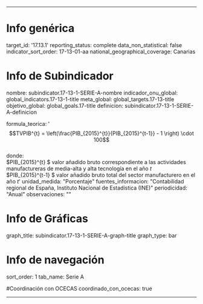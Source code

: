 ---

# Info genérica
target_id: '17.13.1'
reporting_status: complete
data_non_statistical: false
indicator_sort_order: 17-13-01-aa
national_geographical_coverage: Canarias

# Info de Subindicador
nombre: subindicator.17-13-1-SERIE-A-nombre
indicador_onu_global: global_indicators.17-13-1-title
meta_global: global_targets.17-13-title
objetivo_global: global_goals.17-title
definicion: subindicator.17-13-1-SERIE-A-definicion

formula_teorica: '$$TVPIB^{t} = \left(\frac{PIB_{2015}^{t}}{PIB_{2015}^{t-1}} - 1 \right) \cdot 100$$ <br>
donde: <br>
$PIB_{2015}^{t} $ valor añadido bruto correspondiente a las actividades manufactureras de media-alta y alta tecnología en el año $t$<br>
$PIB_{2015}^{t-1} $ valor añadido bruto total del sector manufacturero en el año $t$'
unidad_medida: "Porcentaje"
fuentes_informacion: "Contabilidad regional de España, Instituto Nacional de Estadística (INE)"
periodicidad: "Anual"
observaciones: ""


# Info de Gráficas
graph_title: subindicator.17-13-1-SERIE-A-graph-title
graph_type: bar

# Info de navegación
sort_order: 1
tab_name: Serie A

#Coordinación con OCECAS
coordinado_con_ocecas: true

---